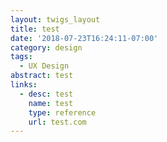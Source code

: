 ```yaml
---
layout: twigs_layout
title: test
date: '2018-07-23T16:24:11-07:00'
category: design
tags:
  - UX Design
abstract: test
links:
  - desc: test
    name: test
    type: reference
    url: test.com
---
```


